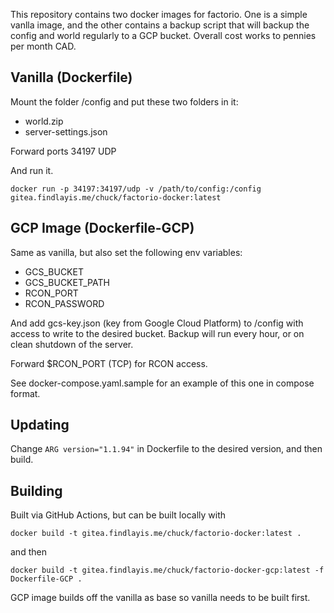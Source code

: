 This repository contains two docker images for factorio. One is a simple vanlla image, and the other contains a backup script that will backup the config and world regularly to a GCP bucket. Overall cost works to pennies per month CAD.

## Vanilla (Dockerfile)
Mount the folder /config and put these two folders in it:
- world.zip
- server-settings.json

Forward ports 34197 UDP

And run it.

`docker run -p 34197:34197/udp -v /path/to/config:/config gitea.findlayis.me/chuck/factorio-docker:latest`

## GCP Image (Dockerfile-GCP)
Same as vanilla, but also set the following env variables:
- GCS_BUCKET
- GCS_BUCKET_PATH
- RCON_PORT
- RCON_PASSWORD

And add gcs-key.json (key from Google Cloud Platform) to /config with access to write to the desired bucket. Backup will run every hour, or on clean shutdown of the server.

Forward $RCON_PORT (TCP) for RCON access.

See docker-compose.yaml.sample for an example of this one in compose format.

## Updating
Change `ARG version="1.1.94"` in Dockerfile to the desired version, and then build.

## Building
Built via GitHub Actions, but can be built locally with 

`docker build -t gitea.findlayis.me/chuck/factorio-docker:latest .` 

and then 

`docker build -t gitea.findlayis.me/chuck/factorio-docker-gcp:latest -f Dockerfile-GCP .`

GCP image builds off the vanilla as base so vanilla needs to be built first.